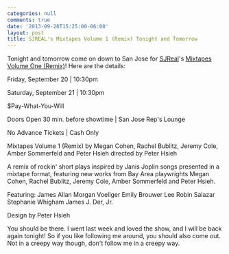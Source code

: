 ```yaml
---
categories: null
comments: true
date: '2013-09-20T15:25:00-06:00'
layout: post
title: SJREAL's Mixtapes Volume 1 (Remix) Tonight and Tomorrow
---
```


Tonight and tomorrow come on down to San Jose for [SJReal](https://www.facebook.com/events/164964460364403/?ref=br_tf)'s [Mixtapes Volume One (Remix)](http://www.sjrep.com/experience/real/)! Here are the details:

Friday, September 20 | 10:30pm

Saturday, September 21 | 10:30pm

$Pay-What-You-Will

Doors Open 30 min. before showtime | San Jose Rep's Lounge

No Advance Tickets | Cash Only

Mixtapes Volume 1 (Remix)
by Megan Cohen, Rachel Bublitz, Jeremy Cole, Amber Sommerfeld and Peter Hsieh
directed by Peter Hsieh 

A remix of rockin' short plays inspired by Janis Joplin songs presented in a mixtape format, featuring new works from Bay Area playwrights Megan Cohen, Rachel Bublitz, Jeremy Cole, Amber Sommerfeld and Peter Hsieh.

Featuring:
James Allan
Morgan Voellger
Emily Brouwer
Lee Robin Salazar
Stephanie Whigham
James J. Der, Jr. 

Design by Peter Hsieh

You should be there. I went last week and loved the show, and I will be back again tonight! So if you like following me around, you should also come out. Not in a creepy way though, don't follow me in a creepy way.